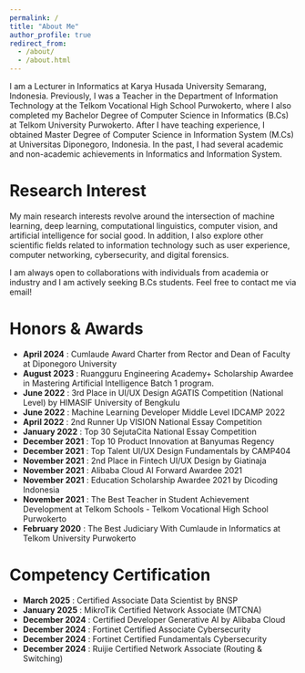 ```yaml
---
permalink: /
title: "About Me"
author_profile: true
redirect_from: 
  - /about/
  - /about.html
---
```


I am a Lecturer in Informatics at Karya Husada University Semarang, Indonesia. Previously, I was a Teacher in the Department of Information Technology at the Telkom Vocational High School Purwokerto, where I also completed my Bachelor Degree of Computer Science in Informatics (B.Cs) at Telkom University Purwokerto. After I have teaching experience, I obtained Master Degree of Computer Science in Information System (M.Cs) at Universitas Diponegoro, Indonesia. In the past, I had several academic and non-academic achievements in Informatics and Information System.

Research Interest
======
My main research interests revolve around the intersection of machine learning, deep learning, computational linguistics, computer vision, and artificial intelligence for social good. In addition, I also explore other scientific fields related to information technology such as user experience, computer networking, cybersecurity, and digital forensics.

I am always open to collaborations with individuals from academia or industry and I am actively seeking B.Cs students. Feel free to contact me via email!

Honors & Awards
======
* <b>April 2024</b> : Cumlaude Award Charter from Rector and Dean of Faculty at Diponegoro University
* <b>August 2023</b> : Ruangguru Engineering Academy+ Scholarship Awardee in Mastering Artificial Intelligence Batch 1 program.
* <b>June 2022</b> : 3rd Place in UI/UX Design AGATIS Competition (National Level) by HIMASIF University of Bengkulu
* <b>June 2022</b> : Machine Learning Developer Middle Level IDCAMP 2022
* <b>April 2022</b> : 2nd Runner Up VISION National Essay Competition
* <b>January 2022</b> : Top 30 SejutaCita National Essay Competition
* <b>December 2021</b> : Top 10 Product Innovation at Banyumas Regency
* <b>December 2021</b> : Top Talent UI/UX Design Fundamentals by CAMP404
* <b>November 2021</b> : 2nd Place in Fintech UI/UX Design by Giatinaja
* <b>November 2021</b> : Alibaba Cloud AI Forward Awardee 2021
* <b>November 2021</b> : Education Scholarship Awardee 2021 by Dicoding Indonesia
* <b>November 2021</b> : The Best Teacher in Student Achievement Development at Telkom Schools - Telkom Vocational High School Purwokerto
* <b>February 2020</b> : The Best Judiciary With Cumlaude in Informatics at Telkom University Purwokerto

Competency Certification
======
* <b>March 2025</b> : Certified Associate Data Scientist by BNSP
* <b>January 2025</b> : MikroTik Certified Network Associate (MTCNA)
* <b>December 2024</b> : Certified Developer Generative AI by Alibaba Cloud
* <b>December 2024</b> : Fortinet Certified Associate Cybersecurity
* <b>December 2024</b> : Fortinet Certified Fundamentals Cybersecurity
* <b>December 2024</b> : Ruijie Certified Network Associate (Routing & Switching)
